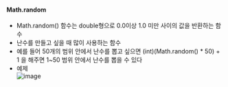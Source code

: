 #### Math.random
  - Math.random() 함수는 double형으로 0.0이상 1.0 미만 사이의 값을 반환하는 함수  
  - 난수를 만들고 싶을 때 많이 사용하는 함수
  - 예를 들어 50개의 범위 안에서 난수를 뽑고 싶으면 (int)(Math.random() * 50) + 1 을 해주면 1~50 범위 안에서 난수를 뽑을 수 있다  
  - 예제  
  ![image](https://user-images.githubusercontent.com/67041069/85407279-fbf74280-b59d-11ea-9b61-68b9f859f0da.png)

